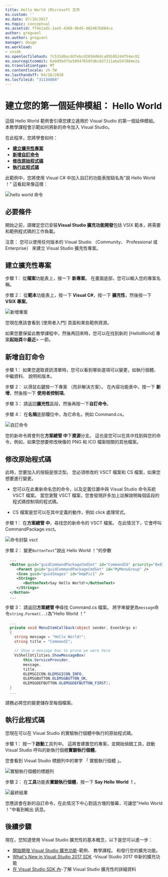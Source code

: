 ```yaml
---
title: Hello World |Microsoft 文件
ms.custom: ''
ms.date: 07/10/2017
ms.topic: conceptual
ms.assetid: f74e1ad1-1ee5-4360-9bd5-d82467b884ca
author: gregvanl
ms.author: gregvanl
manager: douge
ms.workload:
- vssdk
ms.openlocfilehash: 7c531d8acddfebcd2656d6dca05b95244f54ec01
ms.sourcegitcommit: 6a9d5bd75e50947659fd6c837111a6a547884e2a
ms.translationtype: MT
ms.contentlocale: zh-TW
ms.lasthandoff: 04/16/2018
ms.locfileid: "31134804"
---
```

# <a name="creating-your-first-extension-hello-world"></a>建立您的第一個延伸模組： Hello World

這個 Hello World 範例會引導您建立適用於 Visual Studio 的第一個延伸模組。 本教學課程會示範如何將新的命令加入 Visual Studio。

在此程序，您將學會如何：

* **[建立擴充性專案](#create-an-extensibility-project)**
* **[新增自訂命令](#add-a-custom-command)**
* **[修改原始程式碼](#modify-the-source-code)**
* **[執行此程式碼](#run-it)**

此範例中，您將使用 Visual C# 中加入自訂的功能表按鈕名為"說 Hello World ！" 這看起來像這樣：

![hello world 命令](media/hello-world-say-hello-world.png)

## <a name="prerequisites"></a>必要條件

開始之前，請確定您已安裝**Visual Studio 擴充功能開發**包括 VSIX 範本，將需要和範例程式碼的工作負載。

注意： 您可以使用任何版本的 Visual Studio （Community、 Professional 或 Enterprise） 來建立 Visual Studio 擴充性專案。

## <a name="create-an-extensibility-project"></a>建立擴充性專案

步驟 1： 從**檔案**功能表上，按一下 **新專案**。 在畫面底部，您可以輸入您的專案名稱。

步驟 2： 從**範本**功能表上，按一下  **Visual C#**，按一下 **擴充性**，然後按一下  **VSIX 專案**。

![新增專案](media/hello-world-new-project.png)

您現在應該會看到 [使用者入門] 頁面和某些範例資源。

如果您要保留此教學課程中，然後再回來時，您可以在找到新的 [HelloWorld] 專案**起始頁**中**最近**> 一節。

## <a name="add-a-custom-command"></a>新增自訂命令

步驟 1： 如果您選取資訊清單時，您可以看到哪些選項可以變更，如執行個體、 中繼資料、 說明和版本。

步驟 2： 以滑鼠右鍵按一下專案 （而非解決方案）。 在內容功能表中，按一下 **新增**，然後按一下 **使用者控制項**。

步驟 3： 請返回**擴充性**區段，然後再按一下**自訂命令**。

步驟 4： 在**名稱**底部欄位中，為它命名，例如 Command.cs。

![自訂命令](media/hello-world-custom-command.png)

您的新命令將會列在**方案總管 中**下**資源**分支。 這也是您可以在其中找到與您的命令，例如，如果您想要修改映像的 PNG 和 ICO 檔案相關的其他檔案。

## <a name="modify-the-source-code"></a>修改原始程式碼

此時，您要加入的按鈕是很泛型。 您必須修改的 VSCT 檔案和 CS 檔案，如果您想要進行變更。

* 您可以在此重新命名您的命令，以及定義位置中與 Visual Studio 命令系統 VSCT 檔案。 當您瀏覽 VSCT 檔案，您會發現許多加上註解說明每個區段的程式碼控制項的程式碼。

* CS 檔案是您可以在其中定義的動作，例如 click 處理常式。

步驟 1： 在**方案總管 中**，尋找您的新命令的 VSCT 檔案。 在此情況下，它會呼叫 CommandPackage.vsct。

![命令封裝 vsct](media/hello-world-command-package-vsct.png)

步驟 2： 變更`ButtonText`"說出 Hello World ！"的參數

```xml
  ...
  <Button guid="guidCommandPackageCmdSet" id="CommandId" priority="0x0100" type="Button">
     <Parent guid="guidCommandPackageCmdSet" id="MyMenuGroup" />
     <Icon guid="guidImages" id="bmpPic1" />
     <Strings>
        <ButtonText>Say Hello World!</ButtonText>
     </Strings>
  </Button>
  ...
```

步驟 3： 請返回**方案總管 中**尋找 Command.cs 檔案。 將字串變更為`message`命令`string.Format(..)`為"Hello World ！"

```csharp
  ...
  private void MenuItemCallback(object sender, EventArgs e)
  {
    string message = "Hello World!";
    string title = "Command1";

    // Show a message box to prove we were here
    VsShellUtilities.ShowMessageBox(
        this.ServiceProvider,
        message,
        title,
        OLEMSGICON.OLEMSGICON_INFO,
        OLEMSGBUTTON.OLEMSGBUTTON_OK,
        OLEMSGDEFBUTTON.OLEMSGDEFBUTTON_FIRST);
  }
  ...
```

請務必將您的變更儲存至每個檔案。

## <a name="run-it"></a>執行此程式碼

您現在可以在 Visual Studio 的實驗執行個體中執行的原始程式碼。

步驟 1： 按一下**啟動**工具列中。 這將會建置您的專案，並開始偵錯工具，啟動 Visual Studio 呼叫的新執行個體**實驗執行個體**。

您會看到 Visual Studio 標題列中的單字 「 實驗執行個體 」。

![實驗執行個體的標題列](media/hello-world-exp-instance.png)

步驟 2： 在**工具**功能表**實驗執行個體**，按一下  **Say Hello World ！**。

![最終結果](media/hello-world-final-result.png)

您應該會在新的自訂命令，在此情況下中心對話方塊的螢幕，可讓您"Hello World ！"中看到輸出 訊息。

## <a name="next-steps"></a>後續步驟

現在，您知道使用 Visual Studio 擴充性的基本概念，以下是您可以進一步：

* [開始開發 Visual Studio 擴充功能](starting-to-develop-visual-studio-extensions.md)-範例、 教學課程。 和發行您的擴充功能。
* [What's New in Visual Studio 2017 SDK](what-s-new-in-the-visual-studio-2017-sdk.md) -Visual Studio 2017 中新的擴充功能
* [在 Visual Studio SDK 內](internals/inside-the-visual-studio-sdk.md)-了解 Visual Studio 擴充性的詳細資料